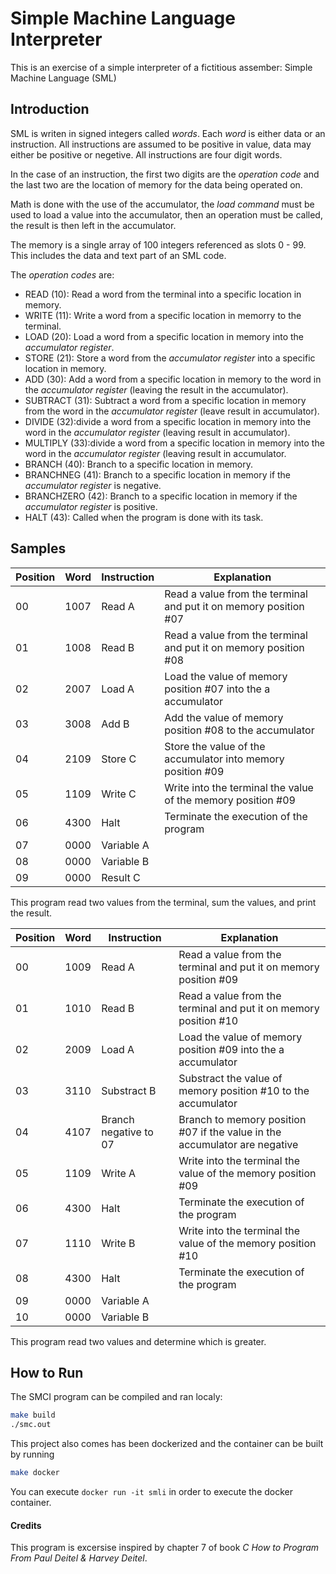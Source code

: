# Simple Machine Language Interpreter

This is an exercise of a simple interpreter of a fictitious assember: Simple Machine Language (SML)

## Introduction

SML is writen in signed integers called _words_. Each _word_ is either data or an instruction. All instructions are assumed to be positive in value, data may either be positive or negetive. All instructions are four digit words.

In the case of an instruction, the first two digits are the _operation code_ and the last two are the location of memory for the data being operated on.

Math is done with the use of the accumulator, the _load command_ must be used to load a value into the accumulator, then an operation must be called, the result is then left in the accumulator.

The memory is a single array of 100 integers referenced as slots 0 - 99. This includes the data and text part of an SML code. 

The _operation codes_ are:

* READ (10): Read a word from the terminal into a specific location in memory.
* WRITE (11): Write a word from a specific location in memorry to the terminal.
* LOAD (20): Load a word from a specific location in memory into the _accumulator register_.
* STORE (21): Store a word from the _accumulator register_ into a specific location in memory.
* ADD (30): Add a word from a specific location in memory to the word in the _accumulator register_ (leaving the result in the accumulator). 
* SUBTRACT (31): Subtract a word from a specific location in memory from the word in the _accumulator register_ (leave result in accumulator).
* DIVIDE (32):divide a word from a specific location in memory into the word in the _accumulator register_ (leaving result in accumulator).
* MULTIPLY (33):divide a word from a specific location in memory into the word in the _accumulator register_ (leaving result in accumulator.
* BRANCH (40): Branch to a specific location in memory.
* BRANCHNEG (41): Branch to a specific location in memory if the _accumulator register_ is negative.
* BRANCHZERO (42): Branch to a specific location in memory if the _accumulator register_ is positive.
* HALT (43): Called when the program is done with its task.

## Samples

| Position | Word | Instruction | Explanation                                                       |
|----------|------|-------------|-------------------------------------------------------------------|
| 00       | 1007 | Read A      | Read a value from the terminal and put it on memory position #07  |
| 01       | 1008 | Read B      | Read a value from the terminal and put it on memory position #08  |
| 02       | 2007 | Load A      | Load the value of memory position #07 into the a accumulator      |
| 03       | 3008 | Add B       | Add the value of memory position #08 to the accumulator           |
| 04       | 2109 | Store C     | Store the value of the accumulator into memory position #09       | 
| 05       | 1109 | Write C     | Write into the terminal the value of the memory position #09      |
| 06       | 4300 | Halt        | Terminate the execution of the program                            |
| 07       | 0000 | Variable A  |                                                                   |
| 08       | 0000 | Variable B  |                                                                   |
| 09       | 0000 | Result C    |                                                                   |

This program read two values from the terminal, sum the values, and print the result.

| Position | Word | Instruction           | Explanation                                                                |
|----------|------|-----------------------|----------------------------------------------------------------------------|
| 00       | 1009 | Read A                | Read a value from the terminal and put it on memory position #09           |
| 01       | 1010 | Read B                | Read a value from the terminal and put it on memory position #10           |
| 02       | 2009 | Load A                | Load the value of memory position #09 into the a accumulator               |
| 03       | 3110 | Substract B           | Substract the value of memory position #10 to the accumulator              |
| 04       | 4107 | Branch negative to 07 | Branch to memory position #07 if the value in the accumulator are negative | 
| 05       | 1109 | Write A               | Write into the terminal the value of the memory position #09               |
| 06       | 4300 | Halt                  | Terminate the execution of the program                                     |
| 07       | 1110 | Write B               | Write into the terminal the value of the memory position #10               |
| 08       | 4300 | Halt                  | Terminate the execution of the program                                     |
| 09       | 0000 | Variable A            |                                                                            |
| 10       | 0000 | Variable B            |                                                                            |

This program read two values and determine which is greater.


## How to Run

The SMCI program can be compiled and ran localy:
```bash
make build
./smc.out
```

This project also comes has been dockerized and the container can be built by running
```bash
make docker
```
You can execute `docker run -it smli` in order to execute the docker container.

#### Credits ####
This program is excersise inspired by chapter 7 of book *_C How to Program From Paul Deitel & Harvey Deitel_*.
